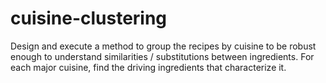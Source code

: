# cuisine-clustering
Design and execute a method to group the recipes by cuisine to be robust enough to understand similarities / substitutions between ingredients. For each major cuisine, find the driving ingredients that characterize it.
